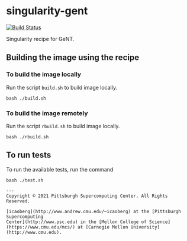 # singularity-gent
[![Build Status](https://www.travis-ci.com/icaoberg/singularity-gent.svg?branch=main)](https://www.travis-ci.com/icaoberg/singularity-gent)

Singularity recipe for GeNT.

## Building the image using the recipe

### To build the image locally
Run the script `build.sh` to build image locally.

```
bash ./build.sh
```

### To build the image remotely
Run the script `rbuild.sh` to build image locally.

```
bash ./rbuild.sh
```
## To run tests
To run the available tests, run the command

```
bash ./test.sh

---
Copyright © 2021 Pittsburgh Supercomputing Center. All Rights Reserved.

[icaoberg](http://www.andrew.cmu.edu/~icaoberg) at the [Pittsburgh Supercomputing
Center](http://www.psc.edu) in the [Mellon College of Science](https://www.cmu.edu/mcs/) at [Carnegie Mellon University](http://www.cmu.edu).


